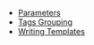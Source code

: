 - [Parameters](PARAMETERS.md)
- [Tags Grouping](TAGSGROUPING.md)
- [Writing Templates](TEMPLATES.md)
